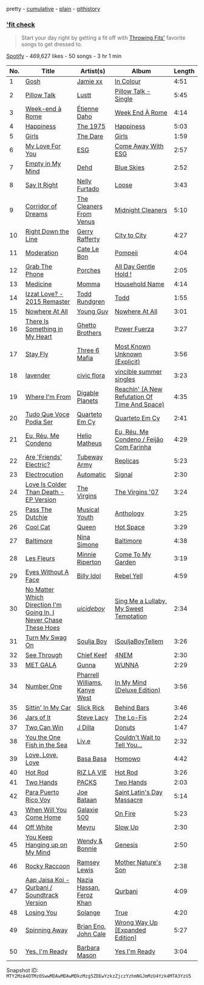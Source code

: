 pretty - [cumulative](/playlists/cumulative/37i9dQZF1DX1dvMSwf27JO.md) - [plain](/playlists/plain/37i9dQZF1DX1dvMSwf27JO) - [githistory](https://github.githistory.xyz/mackorone/spotify-playlist-archive/blob/main/playlists/plain/37i9dQZF1DX1dvMSwf27JO)

### ['fit check](https://open.spotify.com/playlist/37i9dQZF1DX1dvMSwf27JO)

> Start your day right by getting a fit off with <a href="https://open.spotify.com/show/5clie0STNxfQBfonEd8Ubt?si=7bdd2e714e4c4d13">Throwing Fits'</a> favorite songs to get dressed to.

[Spotify](https://open.spotify.com/user/spotify) - 469,627 likes - 50 songs - 3 hr 1 min

| No. | Title | Artist(s) | Album | Length |
|---|---|---|---|---|
| 1 | [Gosh](https://open.spotify.com/track/4mlZurguzNJior9siewA8C) | [Jamie xx](https://open.spotify.com/artist/7A0awCXkE1FtSU8B0qwOJQ) | [In Colour](https://open.spotify.com/album/04Duapg2mNlVykd895xcfZ) | 4:51 |
| 2 | [Pillow Talk](https://open.spotify.com/track/3CwxlSakLbscBbt82wajsk) | [Lustt](https://open.spotify.com/artist/7BOf6rVdrM31bNecp1KyWp) | [Pillow Talk \- Single](https://open.spotify.com/album/3yxZcvhYSHiDchpd2HqB7M) | 5:45 |
| 3 | [Week\-end à Rome](https://open.spotify.com/track/0hMUcAdD9QT8apFfjv26A5) | [Étienne Daho](https://open.spotify.com/artist/5aDKJuLDczfmHfRSOmHCJk) | [Week End À Rome](https://open.spotify.com/album/1wIlT4LQTIiSLHtX9i4fNl) | 4:14 |
| 4 | [Happiness](https://open.spotify.com/track/3G9l0CsH7HCkr0SqDE1juj) | [The 1975](https://open.spotify.com/artist/3mIj9lX2MWuHmhNCA7LSCW) | [Happiness](https://open.spotify.com/album/4KfzkkK3Gt2Ux5A2AVoTK8) | 5:03 |
| 5 | [Girls](https://open.spotify.com/track/6Oxvmvd1R15OPi86rcj7l5) | [The Dare](https://open.spotify.com/artist/2mqiqsaX4LzFnUP7PmHGAb) | [Girls](https://open.spotify.com/album/0fbfRSUH57gV0Vq4whsgNH) | 1:59 |
| 6 | [My Love For You](https://open.spotify.com/track/1ddIzagwpJRzaK8syw91PC) | [ESG](https://open.spotify.com/artist/4EF5vIcCYKMM61oYOG2Tqa) | [Come Away With ESG](https://open.spotify.com/album/3vPWxVFThDOQZ6siCLque5) | 2:57 |
| 7 | [Empty in My Mind](https://open.spotify.com/track/0hRPN2UcILtYirFkhQ6Y10) | [Dehd](https://open.spotify.com/artist/6yzuBFtT6dK2aQMZJZtcB1) | [Blue Skies](https://open.spotify.com/album/1vzqa9wcGcflSTyVbQPRFE) | 2:52 |
| 8 | [Say It Right](https://open.spotify.com/track/2aI21FnmY7TJVKeMaoQZ0t) | [Nelly Furtado](https://open.spotify.com/artist/2jw70GZXlAI8QzWeY2bgRc) | [Loose](https://open.spotify.com/album/2yboV2QBcVGEhcRlYuPpDT) | 3:43 |
| 9 | [Corridor of Dreams](https://open.spotify.com/track/6fsUCTTpTbfREHoAR89Zcl) | [The Cleaners From Venus](https://open.spotify.com/artist/7ppwXAQNWfPDGu22hCk5Yr) | [Midnight Cleaners](https://open.spotify.com/album/0pMgdGYL1d7YfLZ6Y2PYLG) | 5:10 |
| 10 | [Right Down the Line](https://open.spotify.com/track/2Xb6wJYGi0QXwURw5WWvI5) | [Gerry Rafferty](https://open.spotify.com/artist/7tjbDPvrdvDshcpEMXKRVb) | [City to City](https://open.spotify.com/album/35yZZTWeSrszSKjRlFETwf) | 4:27 |
| 11 | [Moderation](https://open.spotify.com/track/0ZnVZan6NgkelQmtZBFNFr) | [Cate Le Bon](https://open.spotify.com/artist/0LZac5VicY19QLaIUvIB0G) | [Pompeii](https://open.spotify.com/album/0FHU2NxNeg7sw3pjuUHk5w) | 4:04 |
| 12 | [Grab The Phone](https://open.spotify.com/track/5QZUWJvDWJqSgXPFhB01uQ) | [Porches](https://open.spotify.com/artist/2JzhQYGos3RqV7MT5fWeek) | [All Day Gentle Hold !](https://open.spotify.com/album/1BRyY6DlapTBq48ytvfY10) | 2:05 |
| 13 | [Medicine](https://open.spotify.com/track/34tKO5hA7rQTGPCrjGfziu) | [Momma](https://open.spotify.com/artist/5Wj0an60VgRckYV9zlDe1e) | [Household Name](https://open.spotify.com/album/19trggALcFlGFsJDUiyVYn) | 4:14 |
| 14 | [Izzat Love? \- 2015 Remaster](https://open.spotify.com/track/5hb92JsDZjB3PuysBhwTAS) | [Todd Rundgren](https://open.spotify.com/artist/0Lpr5wXzWLtDWm1SjNbpPb) | [Todd](https://open.spotify.com/album/5YJKOoQMuYleCbGAktTp1y) | 1:55 |
| 15 | [Nowhere At All](https://open.spotify.com/track/2dYrKdS5IcrYguv9dFxtH0) | [Young Guv](https://open.spotify.com/artist/1zEgVwAUxnTP5DDnmZbJnw) | [Nowhere At All](https://open.spotify.com/album/5iS0QktbY95tuGK0jPLdUQ) | 3:01 |
| 16 | [There Is Something in My Heart](https://open.spotify.com/track/6GvZwXT7ZxWxM7PqG4gD6k) | [Ghetto Brothers](https://open.spotify.com/artist/6M6ULJ0HhZ7BArUaVS5mqQ) | [Power Fuerza](https://open.spotify.com/album/2FyPhYU7wHYvtWCdRZXOWp) | 3:27 |
| 17 | [Stay Fly](https://open.spotify.com/track/5MYFw4T2gy52pOGBN4EYHS) | [Three 6 Mafia](https://open.spotify.com/artist/26s8LSolLfCIY88ysQbIuT) | [Most Known Unknown \(Explicit\)](https://open.spotify.com/album/0kTLdP4XPeJGsbr2L8ikyF) | 3:56 |
| 18 | [lavender](https://open.spotify.com/track/5eWkRqvADGZsWW7i714P0R) | [civic flora](https://open.spotify.com/artist/0GXxcGHFY3yG0PCVfR8hSd) | [vincible summer singles](https://open.spotify.com/album/0DHwWYYkOe8CW6v5eXfWgy) | 3:23 |
| 19 | [Where I'm From](https://open.spotify.com/track/1962ZwEY7WNQLcmYFn3eR9) | [Digable Planets](https://open.spotify.com/artist/0gqIrDRL7CEPBWMmkuZPdQ) | [Reachin' \(A New Refutation Of Time And Space\)](https://open.spotify.com/album/5snUbps5KleLIP0cVI72lP) | 4:35 |
| 20 | [Tudo Que Voce Podia Ser](https://open.spotify.com/track/4iVpZVKaPUnMhEagBOIIuI) | [Quarteto Em Cy](https://open.spotify.com/artist/177N2fB1WvNBCQ4epjMQ3O) | [Quarteto Em Cy](https://open.spotify.com/album/3SklHlQWmxoeFj2k0q99HI) | 2:41 |
| 21 | [Eu, Réu, Me Condeno](https://open.spotify.com/track/0ywcoZirboH3nWqaNWZcl1) | [Helio Matheus](https://open.spotify.com/artist/3xCD7JdcDMPSDmi8iwUYfc) | [Eu, Réu, Me Condeno / Feijão Com Farinha](https://open.spotify.com/album/0hgIJSfo9GdzAmy66eNBOs) | 4:29 |
| 22 | [Are 'Friends' Electric?](https://open.spotify.com/track/3xfOF1wyjUZocifZ5WLeFx) | [Tubeway Army](https://open.spotify.com/artist/6SXZyMIzYNNfZ3NFQc3vtv) | [Replicas](https://open.spotify.com/album/14chsctrt7Rx38fQUbfqFz) | 5:23 |
| 23 | [Electrocution](https://open.spotify.com/track/6e2lpz6DZ2T8Sofc3Myntn) | [Automatic](https://open.spotify.com/artist/3uX1tstdmFJyxW9b5mSNlU) | [Signal](https://open.spotify.com/album/5sunzZo5u8d2pi5WKzjvFS) | 2:30 |
| 24 | [Love Is Colder Than Death \- EP Version](https://open.spotify.com/track/2hVrpre59KNAjQZUFfLvsV) | [The Virgins](https://open.spotify.com/artist/6RNuLHIAlLt1FQHm03oEru) | [The Virgins '07](https://open.spotify.com/album/2p2mm8HOAJooRqiQf7KV1O) | 3:24 |
| 25 | [Pass The Dutchie](https://open.spotify.com/track/1BkY0N8ChFk2mdLbAUu8ZK) | [Musical Youth](https://open.spotify.com/artist/2CuzDPkRD6BJBvdWqCrt2I) | [Anthology](https://open.spotify.com/album/7EaFCudrleGdoYFl2srjhi) | 3:25 |
| 26 | [Cool Cat](https://open.spotify.com/track/1xD8LOLKZTBWp7SXQrUANX) | [Queen](https://open.spotify.com/artist/1dfeR4HaWDbWqFHLkxsg1d) | [Hot Space](https://open.spotify.com/album/0fZCqpTHYq2k89uG6pPTYE) | 3:29 |
| 27 | [Baltimore](https://open.spotify.com/track/39CyGKIFqMzSuynOR8uilD) | [Nina Simone](https://open.spotify.com/artist/7G1GBhoKtEPnP86X2PvEYO) | [Baltimore](https://open.spotify.com/album/4UjcMSiyv8QCiZ4O8gpzXS) | 4:38 |
| 28 | [Les Fleurs](https://open.spotify.com/track/4XCGfHpGVq8xw800o5cwWs) | [Minnie Riperton](https://open.spotify.com/artist/2i1IdHG5w0wiSmJGoqAGlj) | [Come To My Garden](https://open.spotify.com/album/3FuJjgDLCnwRgnRLfjjGPV) | 3:19 |
| 29 | [Eyes Without A Face](https://open.spotify.com/track/0pUVeEgZuNyFzIMKp67RbS) | [Billy Idol](https://open.spotify.com/artist/7lzordPuZEXxwt9aoVZYmG) | [Rebel Yell](https://open.spotify.com/album/2FZNWUmgRoP8uJZBaHJdfj) | 4:59 |
| 30 | [No Matter Which Direction I'm Going In, I Never Chase These Hoes](https://open.spotify.com/track/3wGT3OycqbsHFjIKMZ8EEq) | [$uicideboy$](https://open.spotify.com/artist/1VPmR4DJC1PlOtd0IADAO0) | [Sing Me a Lullaby, My Sweet Temptation](https://open.spotify.com/album/3elJRIffdqvypuxoDND2Q3) | 2:34 |
| 31 | [Turn My Swag On](https://open.spotify.com/track/6ATrsVaZT7XjkCynxM8cTS) | [Soulja Boy](https://open.spotify.com/artist/6GMYJwaziB4ekv1Y6wCDWS) | [iSouljaBoyTellem](https://open.spotify.com/album/2zwyBK8ea29FqWuY8IiRJu) | 3:26 |
| 32 | [See Through](https://open.spotify.com/track/0TixoQNorYcPqJro7a7L3t) | [Chief Keef](https://open.spotify.com/artist/15iVAtD3s3FsQR4w1v6M0P) | [4NEM](https://open.spotify.com/album/19U7uimektA9B78KaLaydy) | 2:30 |
| 33 | [MET GALA](https://open.spotify.com/track/4loM16743hROPC6uIJG6wM) | [Gunna](https://open.spotify.com/artist/2hlmm7s2ICUX0LVIhVFlZQ) | [WUNNA](https://open.spotify.com/album/0gA0nZrZ55PLUp7ARfrICu) | 2:29 |
| 34 | [Number One](https://open.spotify.com/track/6CYy6bt2Iq1kiDIgEBgqTn) | [Pharrell Williams](https://open.spotify.com/artist/2RdwBSPQiwcmiDo9kixcl8), [Kanye West](https://open.spotify.com/artist/5K4W6rqBFWDnAN6FQUkS6x) | [In My Mind \(Deluxe Edition\)](https://open.spotify.com/album/5pYJCnVKIXdZVySWQe4DEl) | 3:56 |
| 35 | [Sittin' In My Car](https://open.spotify.com/track/1nsbj6cQQmfp9x7Mlmtphl) | [Slick Rick](https://open.spotify.com/artist/1W9qOBYRTfP7HcizWN43G1) | [Behind Bars](https://open.spotify.com/album/5NRnE7jLiB8MC1xZbDFwcg) | 3:46 |
| 36 | [Jars of It](https://open.spotify.com/track/06wlFUDDfck4732GJz6LvZ) | [Steve Lacy](https://open.spotify.com/artist/57vWImR43h4CaDao012Ofp) | [The Lo\-Fis](https://open.spotify.com/album/6m5qlaMzLtNsQDj3DQY5ji) | 2:24 |
| 37 | [Two Can Win](https://open.spotify.com/track/3YN2Q4dBTFZFXOJv5e4MiE) | [J Dilla](https://open.spotify.com/artist/0IVcLMMbm05VIjnzPkGCyp) | [Donuts](https://open.spotify.com/album/5fMlysqhFE0itGn4KezMBW) | 1:47 |
| 38 | [You the One Fish in the Sea](https://open.spotify.com/track/2NKI38xfdu7OQV7CFXUNKv) | [Liv.e](https://open.spotify.com/artist/0YCL71Clky5els6NireSBP) | [Couldn't Wait to Tell You...](https://open.spotify.com/album/3UvD4QNv5b0vW9G2ZHfjsu) | 2:32 |
| 39 | [Love, Love, Love](https://open.spotify.com/track/1qHiPcXSx07s8WLOkwiJcs) | [Basa Basa](https://open.spotify.com/artist/699lZFg1YHsQCg9WOQkecl) | [Homowo](https://open.spotify.com/album/4eK9uta9LmaxMUcBFbTbS2) | 4:42 |
| 40 | [Hot Rod](https://open.spotify.com/track/6t8MIRE7HlRiWteL5EqruV) | [RIZ LA VIE](https://open.spotify.com/artist/0QkgnHpxSCOYdTnhUR9S5k) | [Hot Rod](https://open.spotify.com/album/72E7gOHQneXKHXHTZOENX3) | 3:26 |
| 41 | [Two Hands](https://open.spotify.com/track/0C5McvJzSpZy2H1q7VsUAi) | [PACKS](https://open.spotify.com/artist/1ZgzpPiODfKa4B9Fkw1dWm) | [Two Hands](https://open.spotify.com/album/4XhdPESJcdzcIHRqkyqJiw) | 2:03 |
| 42 | [Para Puerto Rico Voy](https://open.spotify.com/track/2BljYrZhkpcSFT8HgcNbl0) | [Joe Bataan](https://open.spotify.com/artist/7ME0heqob2B32S9ofWhOyU) | [Saint Latin's Day Massacre](https://open.spotify.com/album/4eJmiTmaBXQT0vROXbn5qQ) | 5:14 |
| 43 | [When Will You Come Home](https://open.spotify.com/track/2m4pMnVi3e9HuSwSci6dg8) | [Galaxie 500](https://open.spotify.com/artist/6guTJsgPymDUVfqDJyz5UG) | [On Fire](https://open.spotify.com/album/1qhNLXBmt1EW6Kwt2A3u8M) | 5:23 |
| 44 | [Off White](https://open.spotify.com/track/7MQx9dv6WjLEqSgladMdJR) | [Meyru](https://open.spotify.com/artist/4keWylzqUIJiaFfq6Ox0nB) | [Slow Up](https://open.spotify.com/album/2qZE7xLzzyOyR5cQG9WXXB) | 2:30 |
| 45 | [You Keep Hanging up on My Mind](https://open.spotify.com/track/4dVR2AK8wrlNRZgvf44fhd) | [Wendy & Bonnie](https://open.spotify.com/artist/4FirQ33WFYSxKUY7KRjGqU) | [Genesis](https://open.spotify.com/album/3sq7WzlP6sal02b8opb0b7) | 2:50 |
| 46 | [Rocky Raccoon](https://open.spotify.com/track/1lTo5DqdPcHWI82OD3xZqu) | [Ramsey Lewis](https://open.spotify.com/artist/7Kfrmups2Z3ncDQmNS5jRc) | [Mother Nature's Son](https://open.spotify.com/album/2igwXQzQjvRkRnQiHj3GWs) | 2:38 |
| 47 | [Aap Jaisa Koi \- Qurbani / Soundtrack Version](https://open.spotify.com/track/0Zq2n84Eplok8MnRE8P5hE) | [Nazia Hassan](https://open.spotify.com/artist/5hW7KULTxMzCDnqaV7LASR), [Feroz Khan](https://open.spotify.com/artist/0J3qMXOTkJBJ2dxIXjyTns) | [Qurbani](https://open.spotify.com/album/5XUhA9v9BBihWJBwTq2ZKs) | 4:09 |
| 48 | [Losing You](https://open.spotify.com/track/5bMSO2vubGmv2tFfXbLlY9) | [Solange](https://open.spotify.com/artist/2auiVi8sUZo17dLy1HwrTU) | [True](https://open.spotify.com/album/3r9UTfGCgZLCOhV7cz99YC) | 4:20 |
| 49 | [Spinning Away](https://open.spotify.com/track/0EZ4GxnjKkB5Q0X5MhMNEf) | [Brian Eno](https://open.spotify.com/artist/7MSUfLeTdDEoZiJPDSBXgi), [John Cale](https://open.spotify.com/artist/5MWBg16f5UYiaSlyVhzlIW) | [Wrong Way Up \[Expanded Edition\]](https://open.spotify.com/album/60iUtvboDimzQEiZjGfkzP) | 5:27 |
| 50 | [Yes\. I'm Ready](https://open.spotify.com/track/2gZpW5pTZkimGG98loFSl2) | [Barbara Mason](https://open.spotify.com/artist/5PmZd7YOaUgQwhOja44fmZ) | [Yes I'm Ready](https://open.spotify.com/album/7ujKaJ1E5N76H4y9hyhTdj) | 3:04 |

Snapshot ID: `MTY2MzA4OTMzOSwwMDAwMDAwMDkzMzg5ZDEwYzkzZjczYzhmNGJmMzU4Yzk4MTA3YzU5`
